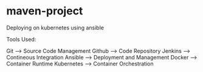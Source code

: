 # maven-project

Deploying on kubernetes using ansible

Tools Used:

Git --> Source Code Management
Github --> Code Repository
Jenkins --> Contineous Integration
Ansible --> Deployment and Management
Docker --> Container Runtime
Kubernetes --> Container Orchestration
